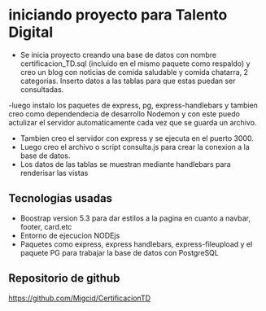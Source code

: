 # iniciando proyecto para Talento Digital 

- Se inicia proyecto creando una base de datos con nombre certificacion_TD.sql (incluido en el mismo paquete como respaldo) y creo un blog con noticias de comida saludable y comida chatarra, 2 categorias.
Inserto datos a las tablas para que estas puedan ser consultadas.

-luego instalo los paquetes de express, pg, express-handlebars y tambien creo como dependendecia de desarrollo Nodemon y con este puedo actulizar el servidor automaticamente cada vez que se guarda un archivo.

- Tambien creo el servidor con express y se ejecuta en el puerto 3000.
 - Luego creo el archivo o script consulta.js para crear la conexion a la base de datos.
 - Los datos de las tablas se muestran mediante handlebars para renderisar las vistas
 
## Tecnologias usadas

- Boostrap version 5.3 para dar estilos a la pagina en cuanto a navbar, footer, card.etc
- Entorno de ejecucion NODEjs
- Paquetes como express, express handlebars, express-fileupload y el paquete PG para trabajar la base de datos con PostgreSQL

## Repositorio de github 

https://github.com/Migcid/CertificacionTD



